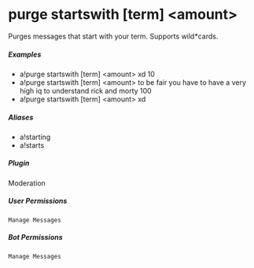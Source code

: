 # purge startswith [term] &lt;amount&gt;

Purges messages that start with your term. Supports wild*cards.
			

##### Examples

* a!purge startswith [term] &lt;amount&gt; xd 10
* a!purge startswith [term] &lt;amount&gt; to be fair you have to have a very high iq to understand rick and morty 100
* a!purge startswith [term] &lt;amount&gt; xd


##### Aliases

* a!starting
* a!starts


##### Plugin
Moderation


##### User Permissions
`Manage Messages`


##### Bot Permissions
`Manage Messages`